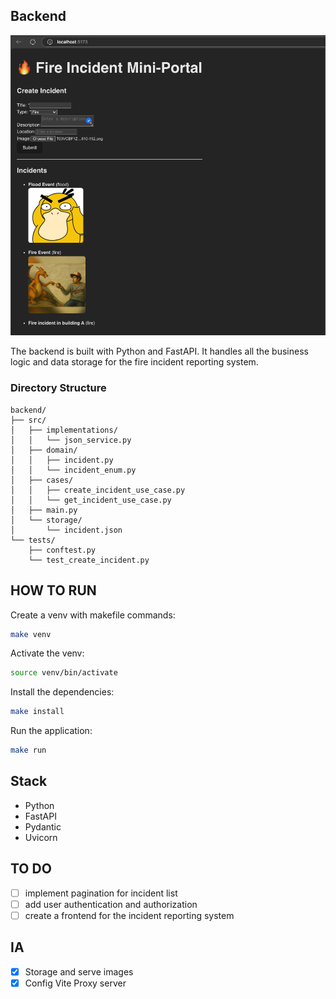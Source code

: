 ## Backend
![image](assets/2025-08-28_10-43.png)

The backend is built with Python and FastAPI. It handles all the business logic and data storage for the fire incident reporting system.

### Directory Structure

```
backend/
├── src/
│   ├── implementations/
│   │   └── json_service.py
│   ├── domain/
│   │   ├── incident.py
│   │   └── incident_enum.py
│   ├── cases/
│   │   ├── create_incident_use_case.py
│   │   └── get_incident_use_case.py
│   ├── main.py
│   └── storage/
│       └── incident.json
└── tests/
    ├── conftest.py
    └── test_create_incident.py
```

## HOW TO RUN

Create a venv with makefile commands:

```bash
make venv
```

Activate the venv:

```bash
source venv/bin/activate
```

Install the dependencies:

```bash
make install
```

Run the application:

```bash
make run
```

## Stack

- Python
- FastAPI
- Pydantic
- Uvicorn

## TO DO

- [ ] implement pagination for incident list
- [ ] add user authentication and authorization
- [ ] create a frontend for the incident reporting system

## IA

- [x] Storage and serve images
- [x] Config Vite Proxy server
